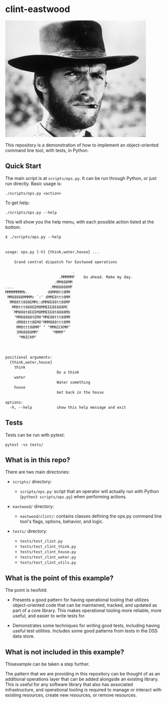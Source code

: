 # clint-eastwood

![Clint Eastwood](img/clint.jpg)

This repository is a demonstration of how to implement an
object-oriented command line tool, with tests, in Python.


## Quick Start

The main script is at `scripts/ops.py`. It can be run through Python,
or just run directly. Basic usage is:

```
./scripts/ops.py <action>
```

To get help:

```
./scripts/ops.py --help 
```

This will show you the help menu, with each possible action listed at the bottom.

```
$ ./scripts/ops.py --help


usage: ops.py [-h] {think,water,house} ...

    Grand central dispatch for Eastwood operations
   
                              .
                        .MMMMMP    Go ahead. Make my day.
                      .MM888MM
....                .MM88888MP
MMMMMMMMb.         d8MM8tt8MM
 MM88888MMMMc `:' dMME8ttt8MM
  MM88tt888EMMc:dMM8E88tt88MP
   MM8ttt888EEM8MMEEE8E888MC
   `MM888t8EEEM8MMEEE8t8888Mb
    "MM88888tEM8"MME88ttt88MM
     dM88ttt8EM8"MMM888ttt8MM
     MM8ttt88MM" " "MMNICKMM"
     3M88888MM"      "MMMP"
      "MNICKM"
   
    

positional arguments:
  {think,water,house}
    think              
                       Do a think
    water              
                       Water something
    house              
                       Get back in the house

options:
  -h, --help           show this help message and exit
```


## Tests

Tests can be run with pytest:

```
pytest -vs tests/
```


## What is in this repo?

There are two main directories:

* `scripts/` directory:
    * `scripts/ops.py`: script that an
      operator will actually run with Python (`python3 scripts/ops.py`)
      when performing actions.

* `eastwood/` directory:
    * `eastwood/clint/`: contains classes defining the ops.py command line 
      tool's flags, options, behavior, and logic.

* `tests/` directory:
    * `tests/test_clint.py`
    * `tests/test_clint_think.py`
    * `tests/test_clint_house.py`
    * `tests/test_clint_water.py`
    * `tests/test_clint_utils.py`


## What is the point of this example?

The point is twofold:

* Presents a good pattern for having operational tooling that utilizes
  object-oriented code that can be maintained, tracked, and updated
  as part of a core library. This makes operational tooling more reliable,
  more useful, and easier to write tests for.

* Demonstrates some techniques for writing good tests, including
  having useful test utilities. Includes some good patterns from
  tests in the DSS data store.


## What is not included in this example?

Thisexample can be taken a step further.

The pattern that we are providing in this repository can be thought of as
an additional operations layer that can be added alongside an existing
library. This is useful for any software library that also has associated
infrastructure, and operational tooling is required to manage or interact
with existing resources, create new resources, or remove resources.


